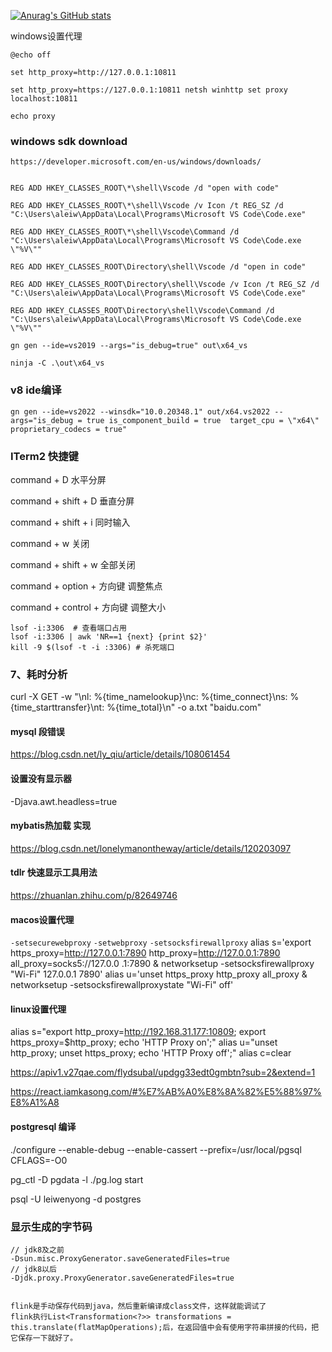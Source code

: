[![Anurag's GitHub stats](https://github-readme-stats.vercel.app/api?username=aierx)](https://github.com/anuraghazra/github-readme-stats)

windows设置代理
```shell
@echo off
 
set http_proxy=http://127.0.0.1:10811

set http_proxy=https://127.0.0.1:10811 netsh winhttp set proxy localhost:10811 

echo proxy
```


### windows sdk download
`https://developer.microsoft.com/en-us/windows/downloads/`

```shell

REG ADD HKEY_CLASSES_ROOT\*\shell\Vscode /d "open with code"

REG ADD HKEY_CLASSES_ROOT\*\shell\Vscode /v Icon /t REG_SZ /d "C:\Users\aleiw\AppData\Local\Programs\Microsoft VS Code\Code.exe"

REG ADD HKEY_CLASSES_ROOT\*\shell\Vscode\Command /d "C:\Users\aleiw\AppData\Local\Programs\Microsoft VS Code\Code.exe  \"%V\""

REG ADD HKEY_CLASSES_ROOT\Directory\shell\Vscode /d "open in code"

REG ADD HKEY_CLASSES_ROOT\Directory\shell\Vscode /v Icon /t REG_SZ /d "C:\Users\aleiw\AppData\Local\Programs\Microsoft VS Code\Code.exe"

REG ADD HKEY_CLASSES_ROOT\Directory\shell\Vscode\Command /d "C:\Users\aleiw\AppData\Local\Programs\Microsoft VS Code\Code.exe  \"%V\""

gn gen --ide=vs2019 --args="is_debug=true" out\x64_vs

ninja -C .\out\x64_vs

```





### v8 ide编译
```shell
gn gen --ide=vs2022 --winsdk="10.0.20348.1" out/x64.vs2022 --args="is_debug = true is_component_build = true  target_cpu = \"x64\" proprietary_codecs = true"
```

### ITerm2 快捷键 
command + D 水平分屏 

command + shift + D 垂直分屏 

command + shift + i 同时输入 

command + w 关闭 

command + shift + w 全部关闭 

command + option + 方向键 调整焦点 

command + control + 方向键 调整大小

```shell
lsof -i:3306  # 查看端口占用 
lsof -i:3306 | awk 'NR==1 {next} {print $2}'
kill -9 $(lsof -t -i :3306) # 杀死端口
```


### 7、耗时分析
curl -X GET -w "\nl: %{time_namelookup}\nc: %{time_connect}\ns: %{time_starttransfer}\nt: %{time_total}\n" -o a.txt  "baidu.com"




#### mysql 段错误
https://blog.csdn.net/ly_qiu/article/details/108061454




#### 设置没有显示器
-Djava.awt.headless=true


#### mybatis热加载 实现
https://blog.csdn.net/lonelymanontheway/article/details/120203097



#### tdlr 快速显示工具用法
https://zhuanlan.zhihu.com/p/82649746



#### macos设置代理
`-setsecurewebproxy` `-setwebproxy` `-setsocksfirewallproxy`
alias s='export https_proxy=http://127.0.0.1:7890 http_proxy=http://127.0.0.1:7890 all_proxy=socks5://127.0.0    .1:7890 & networksetup -setsocksfirewallproxy "Wi-Fi" 127.0.0.1 7890'
alias u='unset https_proxy http_proxy all_proxy & networksetup -setsocksfirewallproxystate "Wi-Fi" off'


#### linux设置代理
alias s="export http_proxy=http://192.168.31.177:10809; export https_proxy=$http_proxy; echo 'HTTP Proxy on';"
alias u="unset http_proxy; unset https_proxy; echo 'HTTP Proxy off';"
alias c=clear

https://apiv1.v27qae.com/flydsubal/updgg33edt0gmbtn?sub=2&extend=1

https://react.iamkasong.com/#%E7%AB%A0%E8%8A%82%E5%88%97%E8%A1%A8
#### postgresql 编译
./configure --enable-debug --enable-cassert --prefix=/usr/local/pgsql CFLAGS=-O0

pg_ctl -D pgdata -l ./pg.log start

psql -U leiwenyong -d postgres

### 显示生成的字节码
```
// jdk8及之前
-Dsun.misc.ProxyGenerator.saveGeneratedFiles=true
// jdk8以后
-Djdk.proxy.ProxyGenerator.saveGeneratedFiles=true


flink是手动保存代码到java，然后重新编译成class文件，这样就能调试了
flink执行List<Transformation<?>> transformations = this.translate(flatMapOperations);后，在返回值中会有使用字符串拼接的代码，把它保存一下就好了。
```
